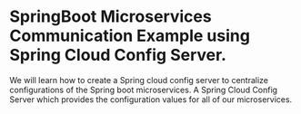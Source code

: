 # SpringBoot Microservices Communication Example using Spring Cloud Config Server.

We will learn how to create a Spring cloud config server to centralize 
configurations of the Spring boot microservices.
A Spring Cloud Config Server which provides the configuration values for all of our microservices. 